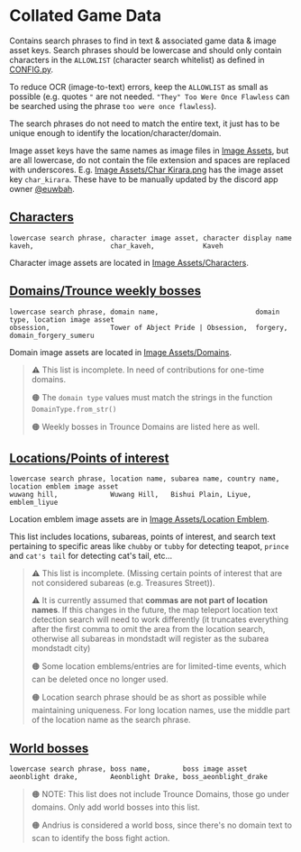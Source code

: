# Collated Game Data

Contains search phrases to find in text & associated game data & image asset keys. Search phrases should be lowercase and should only contain characters in the `ALLOWLIST` (character search whitelist) as defined in [CONFIG.py](../CONFIG.py).

To reduce OCR (image-to-text) errors, keep the `ALLOWLIST` as small as possible (e.g. quotes `"` are not needed. `"They" Too Were Once Flawless` can be searched using the phrase `too were once flawless`).

The search phrases do not need to match the entire text, it just has to be unique enough to identify the location/character/domain.

Image asset keys have the same names as image files in [Image Assets](../Image%20Assets/), but are all lowercase, do not contain the file extension and spaces are replaced with underscores. E.g. [Image Assets/Char Kirara.png](../Image%20Assets/Characters/Char%20Kirara.png) has the image asset key `char_kirara`. These have to be manually updated by the discord app owner [@euwbah](https://github.com/euwbah).

## [Characters](characters.csv)

```csv
lowercase search phrase, character image asset, character display name
kaveh,                   char_kaveh,            Kaveh
```

Character image assets are located in [Image Assets/Characters](../Image%20Assets/Characters/).

## [Domains/Trounce weekly bosses](domains.csv)

```csv
lowercase search phrase, domain name,                        domain type, location image asset
obsession,               Tower of Abject Pride | Obsession,  forgery,     domain_forgery_sumeru
```

Domain image assets are located in [Image Assets/Domains](../Image%20Assets/Domains/).

> ⚠️ This list is incomplete. In need of contributions for one-time domains.
>
> 🟠 The `domain type` values must match the strings in the function `DomainType.from_str()`
> 
> 🟠 Weekly bosses in Trounce Domains are listed here as well.

## [Locations/Points of interest](locations.csv)

```csv
lowercase search phrase, location name, subarea name, country name, location emblem image asset
wuwang hill,             Wuwang Hill,   Bishui Plain, Liyue,        emblem_liyue
```

Location emblem image assets are in [Image Assets/Location Emblem](../Image%20Assets/Location%20Emblem/).

This list includes locations, subareas, points of interest, and search text pertaining to specific areas like `chubby` or `tubby` for detecting teapot, `prince` and `cat's tail` for detecting cat's tail, etc...

> ⚠️ This list is incomplete. (Missing certain points of interest that are not considered subareas (e.g. Treasures Street)).
>
> ⚠️ It is currently assumed that **commas are not part of location names**. If this changes in the future, the map teleport location text detection search will need to work differently (it truncates everything after the first comma to omit the area from the location search, otherwise all subareas in mondstadt will register as the subarea mondstadt city)
> 
> 🟠 Some location emblems/entries are for limited-time events, which can be deleted once no longer used.
>
> 🟠 Location search phrase should be as short as possible while maintaining uniqueness.
> For long location names, use the middle part of the location name as the search phrase.

## [World bosses](bosses.csv)

```csv
lowercase search phrase, boss name,        boss image asset
aeonblight drake,        Aeonblight Drake, boss_aeonblight_drake
```

> 🟠 NOTE: This list does not include Trounce Domains, those go under domains.
>    Only add world bosses into this list.
>
> 🟠 Andrius is considered a world boss, since there's no domain text to scan to identify the boss fight action.